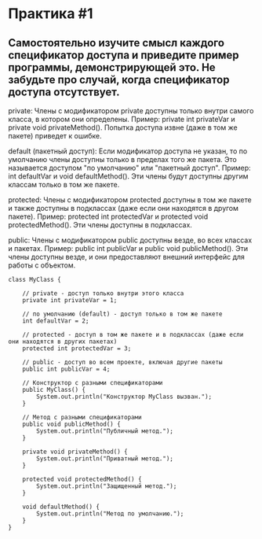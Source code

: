 # Практика #1
## Самостоятельно изучите смысл каждого спецификатор доступа и приведите пример программы, демонстрирующей это. Не забудьте про случай, когда спецификатор доступа отсутствует.

private: Члены с модификатором private доступны только внутри самого класса, в котором они определены. Пример: private int privateVar и private void privateMethod(). Попытка доступа извне (даже в том же пакете) приведет к ошибке.

default (пакетный доступ): Если модификатор доступа не указан, то по умолчанию члены доступны только в пределах того же пакета. Это называется доступом "по умолчанию" или "пакетный доступ". Пример: int defaultVar и void defaultMethod(). Эти члены будут доступны другим классам только в том же пакете.

protected: Члены с модификатором protected доступны в том же пакете и также доступны в подклассах (даже если они находятся в другом пакете). Пример: protected int protectedVar и protected void protectedMethod(). Эти члены доступны в подклассах.

public: Члены с модификатором public доступны везде, во всех классах и пакетах. Пример: public int publicVar и public void publicMethod(). Эти члены доступны везде, и они предоставляют внешний интерфейс для работы с объектом.

```
class MyClass {
    
    // private - доступ только внутри этого класса
    private int privateVar = 1;
    
    // по умолчанию (default) - доступ только в том же пакете
    int defaultVar = 2;
    
    // protected - доступ в том же пакете и в подклассах (даже если они находятся в других пакетах)
    protected int protectedVar = 3;
    
    // public - доступ во всем проекте, включая другие пакеты
    public int publicVar = 4;
    
    // Конструктор с разными спецификаторами
    public MyClass() {
        System.out.println("Конструктор MyClass вызван.");
    }

    // Метод с разными спецификаторами
    public void publicMethod() {
        System.out.println("Публичный метод.");
    }
    
    private void privateMethod() {
        System.out.println("Приватный метод.");
    }
    
    protected void protectedMethod() {
        System.out.println("Защищенный метод.");
    }
    
    void defaultMethod() {
        System.out.println("Метод по умолчанию.");
    }
}
```